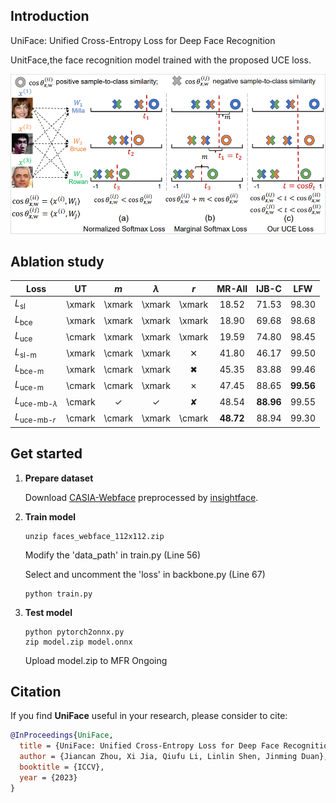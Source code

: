 ## Introduction

UniFace: Unified Cross-Entropy Loss for Deep Face Recognition

UnitFace,the face recognition model trained with the proposed UCE loss.

<div align="center">
  <img src="figures/figure1.png" width="600"/>
</div>


## Ablation study
| Loss                          |   UT   |   $m$  | $\lambda$ |   $r$  |     MR-All     |      IJB-C     |       LFW      |
|-------------------------------|:------:|:------:|:---------:|:------:|:--------------:|:--------------:|:--------------:|
| $L_{\text{sl}}$               | \xmark | \xmark |   \xmark  | \xmark |      18.52     |      71.53     |      98.30     |
| $L_{\text{bce}}$              | \xmark | \xmark |   \xmark  | \xmark |      18.90     |      69.68     |      98.68     |
| $L_{\text{uce}}$              | \cmark | \xmark |   \xmark  | \xmark |      19.59     |      74.80     |      98.45     |
| $L_{\text{sl-m}}$             | \xmark | \cmark |   \xmark  | &#10005; |      41.80     |      46.17     |      99.50     |
| $L_{\text{bce-m}}$            | \xmark | \cmark |   \xmark  | &#10006; |      45.35     |      83.88     |      99.46     |
| $L_{\text{uce-m}}$            | \cmark | \cmark |   \xmark  | &#10007; |      47.45     |      88.65     |    **99.56**   |
| $L_{\text{uce-mb-}{\lambda}}$ | \cmark | &#10003; |  &#10003; | &#10008; |      48.54     |    **88.96**   |      99.55     |
| $L_{\text{uce-mb-}{r}}$       | \cmark | \cmark |   \xmark  | \cmark |    **48.72**   |      88.94     |      99.30     |


## Get started

1. **Prepare dataset**

    Download [CASIA-Webface](https://drive.google.com/file/d/1KxNCrXzln0lal3N4JiYl9cFOIhT78y1l/view?usp=sharing) preprocessed by [insightface](https://github.com/deepinsight/insightface/blob/master/recognition/_datasets_/README.md).

2. **Train model**
    ```console
    unzip faces_webface_112x112.zip
    ```
    Modify the 'data_path' in train.py (Line 56)

    Select and uncomment the 'loss' in backbone.py (Line 67)
    ```console
    python train.py
    ```

3. **Test model**
    ```console
    python pytorch2onnx.py
    zip model.zip model.onnx
    ```
    Upload model.zip to MFR Ongoing

## Citation

If you find **UniFace** useful in your research, please consider to cite:

  ```bibtex
  @InProceedings{UniFace,
	title = {UniFace: Unified Cross-Entropy Loss for Deep Face Recognition},
	author = {Jiancan Zhou, Xi Jia, Qiufu Li, Linlin Shen, Jinming Duan},
	booktitle = {ICCV},
	year = {2023}
  }
  ```
